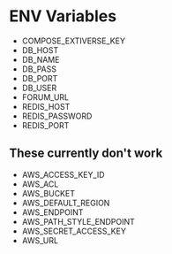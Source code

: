 # ENV Variables

* COMPOSE_EXTIVERSE_KEY
* DB_HOST
* DB_NAME
* DB_PASS
* DB_PORT
* DB_USER
* FORUM_URL
* REDIS_HOST
* REDIS_PASSWORD
* REDIS_PORT

## These currently don't work

* AWS_ACCESS_KEY_ID
* AWS_ACL
* AWS_BUCKET
* AWS_DEFAULT_REGION
* AWS_ENDPOINT
* AWS_PATH_STYLE_ENDPOINT
* AWS_SECRET_ACCESS_KEY
* AWS_URL
